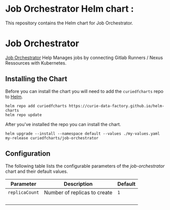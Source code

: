 # Job Orchestrator Helm chart : 

This repository contains the Helm chart for Job Orchestrator.

# Job Orchestrator

[Job Orchestrator](https://github.com/curie-data-factory/job-orchestrator) Help Manages jobs by connecting Gitlab Runners / Nexus Ressources with Kubernetes.

## Installing the Chart

Before you can install the chart you will need to add the `curiedfcharts` repo to [Helm](https://helm.sh/).

```shell
helm repo add curiedfcharts https://curie-data-factory.github.io/helm-charts
helm repo update
```

After you've installed the repo you can install the chart.

```shell
helm upgrade --install --namespace default --values ./my-values.yaml my-release curiedfcharts/job-orchestrator
```

## Configuration

The following table lists the configurable parameters of the _job-orchestrator_ chart and their default values.

| Parameter      	| Description                  	| Default 	|
|----------------	|------------------------------	|---------	|
| `replicaCount` 	| Number of replicas to create 	| `1`     	|
|                	|                              	|         	|
|                	|                              	|         	|
|                	|                              	|         	|
|                	|                              	|         	|
